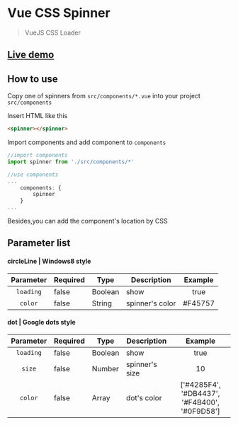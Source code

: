 # Vue CSS Spinner

> VueJS CSS Loader

## [Live demo]('http://jas0ncn.github.io/vue-css-spinner/')

## How to use

Copy one of spinners from `src/components/*.vue` into your project `src/components`

Insert HTML like this
``` html
<spinner></spinner>
```
Import components and add component to `components`
``` js
//import components
import spinner from './src/components/*'

//use components
...
	components: {
		spinner
	}
...
```
Besides,you can add the component's location by CSS

## Parameter list

#### circleLine | Windows8 style

| Parameter | Required |   Type  |   Description   |  Example  |
|:---------:| -------- | ------- | --------------- |:---------:|
| `loading` | false    | Boolean | show            | true      |
| `color`   | false    | String  | spinner's color | #F45757   |

#### dot | Google dots style

| Parameter | Required |   Type  |   Description   |  Example  |
|:---------:| -------- | ------- | --------------- |:---------:|
| `loading` | false    | Boolean | show            | true      |
| `size`    | false    | Number  | spinner's size  | 10        |
| `color`   | false    | Array   | dot's color     | ['#4285F4', '#DB4437', '#F4B400', '#0F9D58'] |

